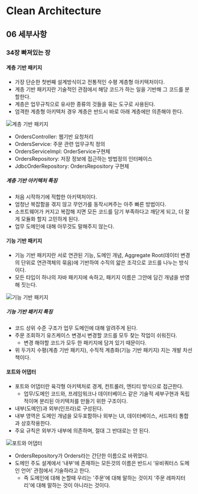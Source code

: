 # Clean Architecture

## 06 세부사항

### 34장 빠져있는 장

#### 계층 기반 패키지

- 가장 단순한 첫번째 설계방식이고 전통적인 수평 계층형 아키텍처이다.
- 계층 기반 패키지란 기술적인 관점에서 해당 코드가 하는 일을 기반해 그 코드를 분할한다. 
- 계층은 업무규칙으로 유사한 종류의 것들을 묶는 도구로 사용된다. 
- 엄격한 계층형 아키텍처 경우 계층은 반드시 바로 아래 계층에만 의존해야 한다.

![계층 기반 패키지](https://wikidocs.net/images/page/167395/34.1.png)

- OrdersController: 웹기반 요청처리
- OrdersService: 주문 관련 업무규칙 정의
- OrdersServiceImpl: OrderService구현체
- OrdersRepository: 저장 정보에 접근하는 방법정의 인터페이스
- JdbcOrderRepository: OrdersRepository 구현체

##### 계층 기반 아키텍처 특징

- 처음 시작하기에 적합한 아키텍처이다.
- 엄청난 복잡함을 겪지 않고 무언가를 동작시켜주는 아주 빠른 방법이다.
- 소프트웨어가 커지고 복잡해 지면 모든 코드를 담기 부족하다고 깨닫게 되고, 더 잘게 모듈화 할지 고민하게 된다.
- 업무 도메인에 대해 아무것도 말해주지 않는다.

#### 기능 기반 패키지

- 기능 기반 패키지란 서로 연관된 기능, 도메인 개념, Aggregate Root(데이터 변경의 단위로 연관객체의 묶음)에 기반하여 수직의 얇은 조각으로 코드를 나누는 방식이다.
- 모든 타입이 하나의 자바 패키지에 속하고, 패키지 이름은 그안에 담긴 개념을 반영해 짓는다.

![기능 기반 패키지](https://wikidocs.net/images/page/167395/34.2.png)

##### 기능 기반 패키지 특징

- 코드 상위 수준 구조가 업무 도메인에 대해 알려주게 된다.
- 주문 조회하기 유즈케이스 변경시 변경할 코드를 모두 찾는 작업이 쉬워진다.
  - 변경 해야할 코드가 모두 한 패키지에 담겨 있기 때문이다.
- 위 두가지 수평(계층 기반 패키지), 수직적 계층화(기능 기반 패키지) 지는 개발 차선책이다.

#### 포트와 어댑터

- 포트와 어댑터란 육각형 아키텍처로 경계, 컨트롤러, 엔티티 방식으로 접근한다.
  - 업무/도메인 코드와, 프레임워크나 데이터베이스 같은 기술적 세부구현과 독립적이며 분리된 아키텍처를 만들기 위한 구조이다.
- 내부(도메인)과 외부(인프라)로 구성된다.
- 내부 영역은 도메인 개념을 모두포함하나 외부는 UI, 데이터베이스, 서드파티 통합과 상호작용한다.
- 주요 규칙은 외부가 내부에 의존하며, 절대 그 반대로는 안 된다.

![포트와 어댑터](https://wikidocs.net/images/page/167395/34.4.png)

- OrdersRepository가 Orders라는 간단한 이름으로 바뀌었다.
- 도메인 주도 설계에서 ‘내부'에 존재하는 모든것의 이름은 반드시 ‘유비쿼터스 도메인 언어' 관점에서 기술하라고 한다.
  - 즉 도메인에 대해 논할때 우리는 '주문’에 대해 말하는 것이지 ‘주문 레파지터리'에 대해 말하는 것이 아니라는 것이다.
